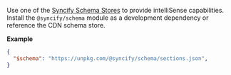 Use one of the [Syncify Schema Stores](https://github.com/panoply/syncify/packages/schema) to provide intelliSense capabilities. Install the `@syncify/schema` module as a development dependency or reference the CDN schema store.

**Example**
```json
{
  "$schema": "https://unpkg.com/@syncify/schema/sections.json",
}
```